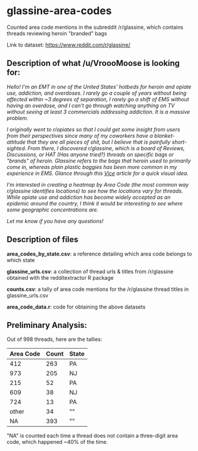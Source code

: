 # glassine-area-codes #
Counted area code mentions in the subreddit /r/glassine, which contains threads reviewing heroin "branded" bags

Link to dataset: https://www.reddit.com/r/glassine/

## Description of what /u/VroooMoose is looking for: ##

*Hello! I'm an EMT in one of the United States' hotbeds for heroin and opiate use, addiction, and overdoses.
I rarely go a couple of years without being affected within ~3 degrees of separation, I rarely go a shift of EMS without having an overdose, and I can't go through watching anything on TV without seeing at least 3 commercials addressing addiction. It is a massive problem.*

*I originally went to r/opiates so that I could get some insight from users from their perspectives since many of my coworkers have a blanket-attitude that they are all pieces of shit, but I believe that is painfully short-sighted.
From there, I discovered r/glassine, which is a board of Reviews, Discussions, or HAT (Has anyone tried?) threads on specific bags or "brands" of heroin. Glassine refers to the bags that heroin used to primarily come in, whereas plain plastic baggies has been more common in my experience in EMS. Glance through this [Vice](https://www.vice.com/en_us/article/nneyew/heroin-bag-art-dequincey-jynxie-interview) article for a quick visual idea.*

*I'm interested in creating a heatmap by Area Code (the most common way r/glassine identifies locations) to see how the locations vary for threads. While opiate use and addiction has become widely accepted as an epidemic around the country, I think it would be interesting to see where some geographic concentrations are.*

*Let me know if you have any questions!*

## Description of files ##

**area_codes_by_state.csv**: a reference detailing which area code belongs to which state

**glassine_urls.csv**: a collection of thread urls & titles from /r/glassine obtained with the redditextractor R package

**counts.csv**: a tally of area code mentions for the /r/glassine thread titles in glassine_urls.csv

**area_code_data.r**: code for obtaining the above datasets

## Preliminary Analysis: ##

Out of 998 threads, here are the tallies:

Area Code | Count | State
---------|-----|-----
412 | 263 | PA
973 | 205 | NJ
215 | 52 | PA
609 | 38 | NJ
724 | 13 | PA
other | 34 | ""
NA | 393 | ""

"NA" is counted each time a thread does not contain a three-digit area code, which happened ~40% of the time.

